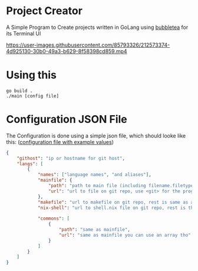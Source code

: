 # Project Creator
A Simple Program to Create projects written in GoLang using [bubbletea](https://github.com/charmbracelet/bubbletea/) for its Terminal UI


https://user-images.githubusercontent.com/85793326/212573374-4d925130-30b0-49a3-b629-8f58398cd859.mp4


# Using this
```
go build .
./main [config file]
```


# Configuration JSON File
The Configuration is done using a simple json file, which should looke like this: ([configuration file with example values](example.json))
```json
{
    "githost": "ip or hostname for git host",
    "langs": [
        {
            "names": ["language names", "and aliases"],
            "mainfile": {
                "path": "path to main file (including filename.filetype)",
                "url": "url to file on git repo, use <git> for the program to replace it with githost automatically"
            },
            "makefile": "url to makefile on git repo, rest is same as above",
            "nix-shell": "url to shell.nix file on git repo, rest is the same as above",
            
            "commons": [
                {
                    "path": "same as mainfile",
                    "url": "same as mainfile you can use an array tho"
                }
            ]
        }
    ]
}
```



